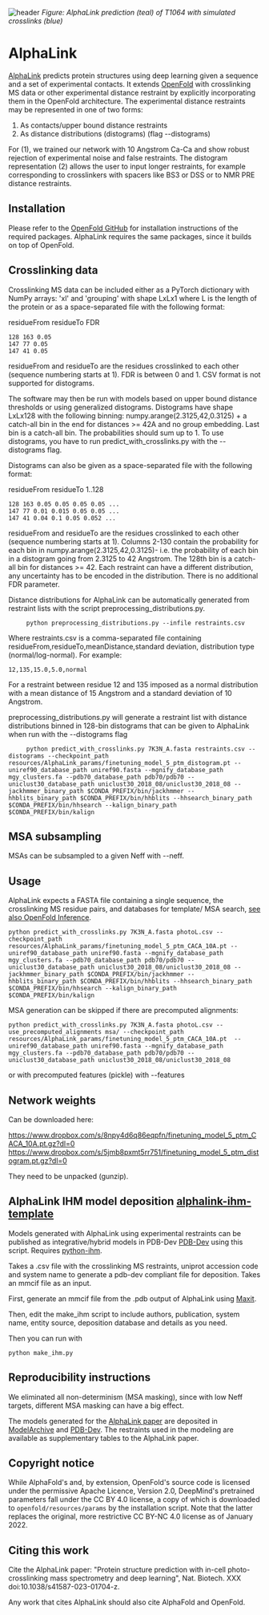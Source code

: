 ![header ](imgs/T1064_pred.png)
_Figure: AlphaLink prediction (teal) of T1064 with simulated crosslinks (blue)_

# AlphaLink

[AlphaLink](https://www.nature.com/articles/s41587-023-01704-z) predicts protein structures using deep learning given a sequence and a set of experimental contacts. It extends [OpenFold](https://github.com/aqlaboratory/openfold) with crosslinking MS data or other experimental distance restraint by explicitly incorporating them in the OpenFold architecture. The experimental distance restraints may be represented in one of two forms:

1. As contacts/upper bound distance restraints
2. As distance distributions (distograms) (flag --distograms)

For (1), we trained our network with 10 Angstrom Ca-Ca and show robust rejection of experimental noise and false restraints. The distogram representation (2) allows the user to input longer restraints, for example corresponding to crosslinkers with spacers like BS3 or DSS or to NMR PRE distance restraints.


## Installation

Please refer to the [OpenFold GitHub](https://github.com/aqlaboratory/openfold#installation-linux) for installation instructions of the required packages. AlphaLink requires the same packages, since it builds on top of OpenFold.  

## Crosslinking data

Crosslinking MS data can be included either as a PyTorch dictionary with NumPy arrays: 'xl' and 'grouping' with shape LxLx1 where L is the length of the protein or as a space-separated file with the following format:

residueFrom residueTo FDR
```
128 163 0.05
147 77 0.05
147 41 0.05
```

residueFrom and residueTo are the residues crosslinked to each other (sequence numbering starts at 1). FDR is between 0 and 1. CSV format is not supported for distograms.

The software may then be run with models based on upper bound distance thresholds or using generalized distograms. Distograms have shape LxLx128 with the following binning: numpy.arange(2.3125,42,0.3125) + a catch-all bin in the end for distances >= 42A and no group embedding. Last bin is a catch-all bin. The probabilities should sum up to 1. To use distograms, you have to run predict_with_crosslinks.py with the --distograms flag.

Distograms can also be given as a space-separated file with the following format:

residueFrom residueTo 1..128
```
128 163 0.05 0.05 0.05 0.05 ...
147 77 0.01 0.015 0.05 0.05 ...
147 41 0.04 0.1 0.05 0.052 ...
```
residueFrom and residueTo are the residues crosslinked to each other (sequence numbering starts at 1). Columns 2-130 contain the probability for each bin in numpy.arange(2.3125,42,0.3125)- i.e. the probability of each bin in a distogram going from 2.3125 to 42 Angstrom. The 128th bin is a catch-all bin for distances >= 42. Each restraint can have a different distribution, any uncertainty has to be encoded in the distribution. There is no additional FDR parameter.

Distance distributions for AlphaLink can be automatically generated from restraint lists with the script preprocessing_distributions.py.
```
     python preprocessing_distributions.py --infile restraints.csv
```

Where restraints.csv is a comma-separated file containing residueFrom,residueTo,meanDistance,standard deviation, distribution type (normal/log-normal). For example:

    12,135,15.0,5.0,normal
    
For a restraint between residue 12 and 135 imposed as a normal distribution with a mean distance of 15 Angstrom and a standard deviation of 10 Angstrom.

preprocessing_distributions.py will generate a restraint list with distance distributions binned in 128-bin distograms that can be given to AlphaLink when run with the --distograms flag

```
     python predict_with_crosslinks.py 7K3N_A.fasta restraints.csv --distograms --checkpoint_path resources/AlphaLink_params/finetuning_model_5_ptm_distogram.pt --uniref90_database_path uniref90.fasta --mgnify_database_path mgy_clusters.fa --pdb70_database_path pdb70/pdb70 --uniclust30_database_path uniclust30_2018_08/uniclust30_2018_08 --jackhmmer_binary_path $CONDA_PREFIX/bin/jackhmmer --hhblits_binary_path $CONDA_PREFIX/bin/hhblits --hhsearch_binary_path $CONDA_PREFIX/bin/hhsearch --kalign_binary_path $CONDA_PREFIX/bin/kalign
```
## MSA subsampling

MSAs can be subsampled to a given Neff with --neff. 

## Usage

AlphaLink expects a FASTA file containing a single sequence, the crosslinking MS residue pairs, and databases for template/ MSA search, [see also OpenFold Inference](https://github.com/aqlaboratory/openfold#inference).

```
python predict_with_crosslinks.py 7K3N_A.fasta photoL.csv --checkpoint_path resources/AlphaLink_params/finetuning_model_5_ptm_CACA_10A.pt --uniref90_database_path uniref90.fasta --mgnify_database_path mgy_clusters.fa --pdb70_database_path pdb70/pdb70 --uniclust30_database_path uniclust30_2018_08/uniclust30_2018_08 --jackhmmer_binary_path $CONDA_PREFIX/bin/jackhmmer --hhblits_binary_path $CONDA_PREFIX/bin/hhblits --hhsearch_binary_path $CONDA_PREFIX/bin/hhsearch --kalign_binary_path $CONDA_PREFIX/bin/kalign
```

MSA generation can be skipped if there are precomputed alignments:

```
python predict_with_crosslinks.py 7K3N_A.fasta photoL.csv --use_precomputed_alignments msa/ --checkpoint_path resources/AlphaLink_params/finetuning_model_5_ptm_CACA_10A.pt  --uniref90_database_path uniref90.fasta --mgnify_database_path mgy_clusters.fa --pdb70_database_path pdb70/pdb70 --uniclust30_database_path uniclust30_2018_08/uniclust30_2018_08 
```

or with precomputed features (pickle) with --features

## Network weights

Can be downloaded here: 

https://www.dropbox.com/s/8npy4d6q86eqpfn/finetuning_model_5_ptm_CACA_10A.pt.gz?dl=0 
https://www.dropbox.com/s/5jmb8pxmt5rr751/finetuning_model_5_ptm_distogram.pt.gz?dl=0

They need to be unpacked (gunzip).

## AlphaLink IHM model deposition [alphalink-ihm-template](https://github.com/grandrea/alphalink-ihm-template)

Models generated with AlphaLink using experimental restraints can be published as integrative/hybrid models in PDB-Dev [PDB-Dev](https://pdb-dev.wwpdb.org/) using this script. Requires [python-ihm](https://github.com/ihmwg/python-ihm).

Takes a .csv file with the crosslinking MS restraints, uniprot accession code and system name to generate a pdb-dev compliant file for deposition. Takes an mmcif file as an input.

First, generate an mmcif file from the .pdb output of AlphaLink using [Maxit](https://sw-tools.rcsb.org/apps/MAXIT/index.html).

Then, edit the make_ihm script to include authors, publication, system name, entity source, deposition database and details as you need.

Then you can run with

```
python make_ihm.py
```

## Reproducibility instructions

We eliminated all non-determinism (MSA masking), since with low Neff targets, different MSA masking can have a big effect.

The models generated for the [AlphaLink paper](https://www.nature.com/articles/s41587-023-01704-z) are deposited in [ModelArchive](https://modelarchive.org/doi/10.5452/ma-rap-alink) and [PDB-Dev](https://pdb-dev.wwpdb.org/entry.html?PDBDEV_00000165). The restraints used in the modeling are available as supplementary tables to the AlphaLink paper.

## Copyright notice

While AlphaFold's and, by extension, OpenFold's source code is licensed under
the permissive Apache Licence, Version 2.0, DeepMind's pretrained parameters 
fall under the CC BY 4.0 license, a copy of which is downloaded to 
`openfold/resources/params` by the installation script. Note that the latter
replaces the original, more restrictive CC BY-NC 4.0 license as of January 2022.

## Citing this work

Cite the AlphaLink paper:
"Protein structure prediction with in-cell photo-crosslinking mass spectrometry and deep learning", Nat. Biotech. XXX doi:10.1038/s41587-023-01704-z.

Any work that cites AlphaLink should also cite AlphaFold and OpenFold.
